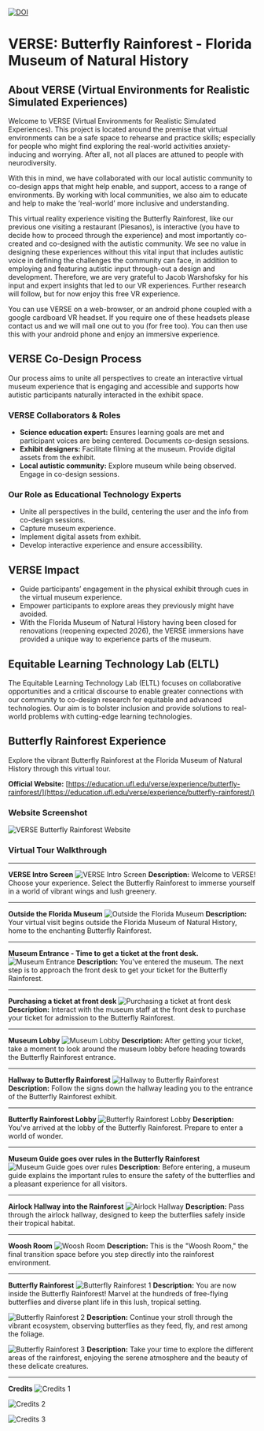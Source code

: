 [![DOI](https://zenodo.org/badge/DOI/10.5281/zenodo.15538072.svg)](https://doi.org/10.5281/zenodo.15538072)

# VERSE: Butterfly Rainforest - Florida Museum of Natural History

## About VERSE (Virtual Environments for Realistic Simulated Experiences)

Welcome to VERSE (Virtual Environments for Realistic Simulated Experiences). This project is located around the premise that virtual environments can be a safe space to rehearse and practice skills; especially for people who might find exploring the real-world activities anxiety-inducing and worrying. After all, not all places are attuned to people with neurodiversity.

With this in mind, we have collaborated with our local autistic community to co-design apps that might help enable, and support, access to a range of environments. By working with local communities, we also aim to educate and help to make the ‘real-world’ more inclusive and understanding.

This virtual reality experience visiting the Butterfly Rainforest, like our previous one visiting a restaurant (Piesanos), is interactive (you have to decide how to proceed through the experience) and most importantly co-created and co-designed with the autistic community. We see no value in designing these experiences without this vital input that includes autistic voice in defining the challenges the community can face, in addition to employing and featuring autistic input through-out a design and development. Therefore, we are very grateful to Jacob Warshofsky for his input and expert insights that led to our VR experiences. Further research will follow, but for now enjoy this free VR experience.

You can use VERSE on a web-browser, or an android phone coupled with a google cardboard VR headset. If you require one of these headsets please contact us and we will mail one out to you (for free too). You can then use this with your android phone and enjoy an immersive experience.

## VERSE Co-Design Process
Our process aims to unite all perspectives to create an interactive virtual museum experience that is engaging and accessible and supports how autistic participants naturally interacted in the exhibit space.

### VERSE Collaborators & Roles
* **Science education expert:** Ensures learning goals are met and participant voices are being centered. Documents co-design sessions.
* **Exhibit designers:** Facilitate filming at the museum. Provide digital assets from the exhibit.
* **Local autistic community:** Explore museum while being observed. Engage in co-design sessions.

### Our Role as Educational Technology Experts
* Unite all perspectives in the build, centering the user and the info from co-design sessions.
* Capture museum experience.
* Implement digital assets from exhibit.
* Develop interactive experience and ensure accessibility.

## VERSE Impact
* Guide participants’ engagement in the physical exhibit through cues in the virtual museum experience.
* Empower participants to explore areas they previously might have avoided.
* With the Florida Museum of Natural History having been closed for renovations (reopening expected 2026), the VERSE immersions have provided a unique way to experience parts of the museum.

## Equitable Learning Technology Lab (ELTL)
The Equitable Learning Technology Lab (ELTL) focuses on collaborative opportunities and a critical discourse to enable greater connections with our community to co-design research for equitable and advanced technologies. Our aim is to bolster inclusion and provide solutions to real-world problems with cutting-edge learning technologies.

## Butterfly Rainforest Experience

Explore the vibrant Butterfly Rainforest at the Florida Museum of Natural History through this virtual tour.

**Official Website:**
[https://education.ufl.edu/verse/experience/butterfly-rainforest/](https://education.ufl.edu/verse/experience/butterfly-rainforest/)

### Website Screenshot
![VERSE Butterfly Rainforest Website](https://github.com/UF-College-of-Education/VERSE-Butterfly-Rainforest-Florida-Museum-of-Natural-History/blob/main/screenshots/website.png?raw=true)

### Virtual Tour Walkthrough

---
**VERSE Intro Screen**
![VERSE Intro Screen](https://github.com/UF-College-of-Education/VERSE-Butterfly-Rainforest-Florida-Museum-of-Natural-History/blob/main/screenshots/0.jpg?raw=true)
**Description:** Welcome to VERSE! Choose your experience. Select the Butterfly Rainforest to immerse yourself in a world of vibrant wings and lush greenery.

---
**Outside the Florida Museum**
![Outside the Florida Museum](https://github.com/UF-College-of-Education/VERSE-Butterfly-Rainforest-Florida-Museum-of-Natural-History/blob/main/screenshots/1.jpg?raw=true)
**Description:** Your virtual visit begins outside the Florida Museum of Natural History, home to the enchanting Butterfly Rainforest.

---
**Museum Entrance - Time to get a ticket at the front desk.**
![Museum Entrance](https://github.com/UF-College-of-Education/VERSE-Butterfly-Rainforest-Florida-Museum-of-Natural-History/blob/main/screenshots/2.jpg?raw=true)
**Description:** You've entered the museum. The next step is to approach the front desk to get your ticket for the Butterfly Rainforest.

---
**Purchasing a ticket at front desk**
![Purchasing a ticket at front desk](https://github.com/UF-College-of-Education/VERSE-Butterfly-Rainforest-Florida-Museum-of-Natural-History/blob/main/screenshots/3.jpg?raw=true)
**Description:** Interact with the museum staff at the front desk to purchase your ticket for admission to the Butterfly Rainforest.

---
**Museum Lobby**
![Museum Lobby](https://github.com/UF-College-of-Education/VERSE-Butterfly-Rainforest-Florida-Museum-of-Natural-History/blob/main/screenshots/4.jpg?raw=true)
**Description:** After getting your ticket, take a moment to look around the museum lobby before heading towards the Butterfly Rainforest entrance.

---
**Hallway to Butterfly Rainforest**
![Hallway to Butterfly Rainforest](https://github.com/UF-College-of-Education/VERSE-Butterfly-Rainforest-Florida-Museum-of-Natural-History/blob/main/screenshots/5.jpg?raw=true)
**Description:** Follow the signs down the hallway leading you to the entrance of the Butterfly Rainforest exhibit.

---
**Butterfly Rainforest Lobby**
![Butterfly Rainforest Lobby](https://github.com/UF-College-of-Education/VERSE-Butterfly-Rainforest-Florida-Museum-of-Natural-History/blob/main/screenshots/6.jpg?raw=true)
**Description:** You've arrived at the lobby of the Butterfly Rainforest. Prepare to enter a world of wonder.

---
**Museum Guide goes over rules in the Butterfly Rainforest**
![Museum Guide goes over rules](https://github.com/UF-College-of-Education/VERSE-Butterfly-Rainforest-Florida-Museum-of-Natural-History/blob/main/screenshots/7.jpg?raw=true)
**Description:** Before entering, a museum guide explains the important rules to ensure the safety of the butterflies and a pleasant experience for all visitors.

---
**Airlock Hallway into the Rainforest**
![Airlock Hallway](https://github.com/UF-College-of-Education/VERSE-Butterfly-Rainforest-Florida-Museum-of-Natural-History/blob/main/screenshots/8.jpg?raw=true)
**Description:** Pass through the airlock hallway, designed to keep the butterflies safely inside their tropical habitat.

---
**Woosh Room**
![Woosh Room](https://github.com/UF-College-of-Education/VERSE-Butterfly-Rainforest-Florida-Museum-of-Natural-History/blob/main/screenshots/9.jpg?raw=true)
**Description:** This is the "Woosh Room," the final transition space before you step directly into the rainforest environment.

---
**Butterfly Rainforest**
![Butterfly Rainforest 1](https://github.com/UF-College-of-Education/VERSE-Butterfly-Rainforest-Florida-Museum-of-Natural-History/blob/main/screenshots/10.jpg?raw=true)
**Description:** You are now inside the Butterfly Rainforest! Marvel at the hundreds of free-flying butterflies and diverse plant life in this lush, tropical setting.

![Butterfly Rainforest 2](https://github.com/UF-College-of-Education/VERSE-Butterfly-Rainforest-Florida-Museum-of-Natural-History/blob/main/screenshots/11.jpg?raw=true)
**Description:** Continue your stroll through the vibrant ecosystem, observing butterflies as they feed, fly, and rest among the foliage.

![Butterfly Rainforest 3](https://github.com/UF-College-of-Education/VERSE-Butterfly-Rainforest-Florida-Museum-of-Natural-History/blob/main/screenshots/12.jpg?raw=true)
**Description:** Take your time to explore the different areas of the rainforest, enjoying the serene atmosphere and the beauty of these delicate creatures.

---
**Credits**
![Credits 1](https://github.com/UF-College-of-Education/VERSE-Butterfly-Rainforest-Florida-Museum-of-Natural-History/blob/main/screenshots/13.jpg?raw=true)

![Credits 2](https://github.com/UF-College-of-Education/VERSE-Butterfly-Rainforest-Florida-Museum-of-Natural-History/blob/main/screenshots/14.jpg?raw=true)

![Credits 3](https://github.com/UF-College-of-Education/VERSE-Butterfly-Rainforest-Florida-Museum-of-Natural-History/blob/main/screenshots/15.jpg?raw=true)
